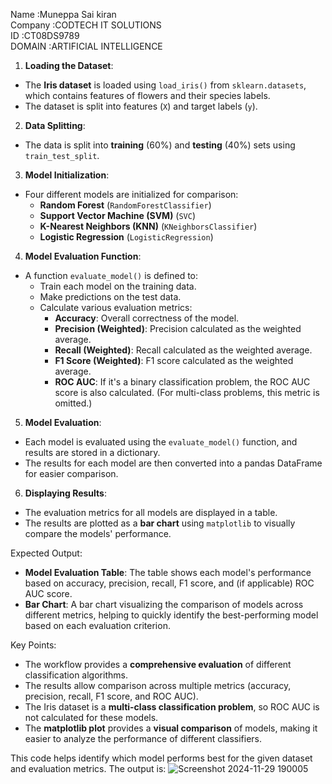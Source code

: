 Name :Muneppa Sai kiran                                                              
Company :CODTECH IT SOLUTIONS                                                                  
ID :CT08DS9789                                                                               
DOMAIN :ARTIFICIAL INTELLIGENCE                                                         


 1. **Loading the Dataset**:
   - The **Iris dataset** is loaded using `load_iris()` from `sklearn.datasets`, which contains features of flowers and their species labels.
   - The dataset is split into features (`X`) and target labels (`y`).

 2. **Data Splitting**:
   - The data is split into **training** (60%) and **testing** (40%) sets using `train_test_split`.

 3. **Model Initialization**:
   - Four different models are initialized for comparison:
     - **Random Forest** (`RandomForestClassifier`)
     - **Support Vector Machine (SVM)** (`SVC`)
     - **K-Nearest Neighbors (KNN)** (`KNeighborsClassifier`)
     - **Logistic Regression** (`LogisticRegression`)
   
 4. **Model Evaluation Function**:
   - A function `evaluate_model()` is defined to:
     - Train each model on the training data.
     - Make predictions on the test data.
     - Calculate various evaluation metrics:
       - **Accuracy**: Overall correctness of the model.
       - **Precision (Weighted)**: Precision calculated as the weighted average.
       - **Recall (Weighted)**: Recall calculated as the weighted average.
       - **F1 Score (Weighted)**: F1 score calculated as the weighted average.
       - **ROC AUC**: If it's a binary classification problem, the ROC AUC score is also calculated. (For multi-class problems, this metric is omitted.)

 5. **Model Evaluation**:
   - Each model is evaluated using the `evaluate_model()` function, and results are stored in a dictionary.
   - The results for each model are then converted into a pandas DataFrame for easier comparison.

 6. **Displaying Results**:
   - The evaluation metrics for all models are displayed in a table.
   - The results are plotted as a **bar chart** using `matplotlib` to visually compare the models' performance.

 Expected Output:
   - **Model Evaluation Table**: The table shows each model's performance based on accuracy, precision, recall, F1 score, and (if applicable) ROC AUC score.
   - **Bar Chart**: A bar chart visualizing the comparison of models across different metrics, helping to quickly identify the best-performing model based on each evaluation criterion.

 Key Points:
   - The workflow provides a **comprehensive evaluation** of different classification algorithms.
   - The results allow comparison across multiple metrics (accuracy, precision, recall, F1 score, and ROC AUC).
   - The Iris dataset is a **multi-class classification problem**, so ROC AUC is not calculated for these models.
   - The **matplotlib plot** provides a **visual comparison** of models, making it easier to analyze the performance of different classifiers.

This code helps identify which model performs best for the given dataset and evaluation metrics.
The output is:
![Screenshot 2024-11-29 190005](https://github.com/user-attachments/assets/b1c2b1d8-99dd-4799-becc-8e6de8048c8c)
